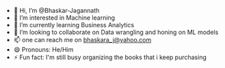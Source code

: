 - 👋 Hi, I’m @Bhaskar-Jagannath
- 👀 I’m interested in Machine learning
- 🌱 I’m currently learning Business Analytics
- 💞️ I’m looking to collaborate on Data wrangling and honing on ML models
- 📫 one can reach me on bhaskara_j@yahoo.com
- 😄 Pronouns: He/Him
- ⚡ Fun fact: I'm still busy organizing the books that i keep purchasing 

<!---
Bhaskar-Jagannath/Bhaskar-Jagannath is a ✨ special ✨ repository because its `README.md` (this file) appears on your GitHub profile.
You can click the Preview link to take a look at your changes.
--->
